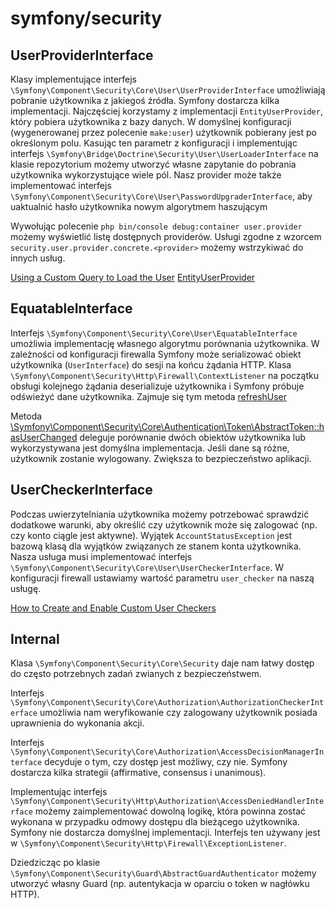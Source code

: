 # symfony/security

## UserProviderInterface

Klasy implementujące interfejs
`\Symfony\Component\Security\Core\User\UserProviderInterface` umożliwiają
pobranie użytkownika z jakiegoś źródła. Symfony dostarcza kilka implementacji.
Najczęściej korzystamy z implementacji `EntityUserProvider`, który pobiera
użytkownika z bazy danych. W domyślnej konfiguracji (wygenerowanej przez
polecenie `make:user`) użytkownik pobierany jest po określonym polu. Kasując
ten parametr z konfiguracji i implementując interfejs
`\Symfony\Bridge\Doctrine\Security\User\UserLoaderInterface` na klasie
repozytorium możemy utworzyć własne zapytanie do pobrania użytkownika
wykorzystujące wiele pól. Nasz provider może także implementować interfejs
`\Symfony\Component\Security\Core\User\PasswordUpgraderInterface`, aby
uaktualnić hasło użytkownika nowym algorytmem haszującym

Wywołując polecenie `php bin/console debug:container user.provider` możemy
wyświetlić listę dostępnych providerów. Usługi zgodne z wzorcem
`security.user.provider.concrete.<provider>` możemy wstrzykiwać do innych
usług.

[Using a Custom Query to Load the User](https://symfony.com/doc/current/security/user_provider.html#using-a-custom-query-to-load-the-user)
[EntityUserProvider](https://github.com/symfony/doctrine-bridge/blob/b8c1485e3a12dda96aa2f40c6f12a109710adcc3/Security/User/EntityUserProvider.php#L52)

## EquatableInterface

Interfejs `\Symfony\Component\Security\Core\User\EquatableInterface` umożliwia implementację własnego algorytmu porównania użytkownika. W zależności od konfiguracji firewalla Symfony może serializować obiekt użytkownika (`UserInterface`) do sesji na końcu żądania HTTP. Klasa `\Symfony\Component\Security\Http\Firewall\ContextListener` na początku obsługi kolejnego żądania deserializuje użytkownika i Symfony próbuje odświeżyć dane użytkownika. Zajmuje się tym metoda [refreshUser](https://github.com/symfony/symfony/blob/1b937403255c9f841d6597b2bcefc0e93fe51545/src/Symfony/Component/Security/Http/Firewall/ContextListener.php#L195)

Metoda [\Symfony\Component\Security\Core\Authentication\Token\AbstractToken::hasUserChanged](https://github.com/symfony/symfony/blob/1b937403255c9f841d6597b2bcefc0e93fe51545/src/Symfony/Component/Security/Core/Authentication/Token/AbstractToken.php#L256) deleguje porównanie dwóch obiektów użytkownika lub wykorzystywana jest domyślna implementacja. Jeśli dane są różne, użytkownik zostanie wylogowany. Zwiększa to bezpieczeństwo aplikacji.

## UserCheckerInterface

Podczas uwierzytelniania użytkownika możemy potrzebować sprawdzić dodatkowe warunki, aby określić czy użytkownik może się zalogować (np. czy konto ciągle jest aktywne). Wyjątek `AccountStatusException` jest bazową klasą dla wyjątków związanych ze stanem konta użytkownika. Nasza usługa musi implementować interfejs `\Symfony\Component\Security\Core\User\UserCheckerInterface`. W konfiguracji firewall ustawiamy wartość parametru `user_checker` na naszą usługę.

[How to Create and Enable Custom User Checkers](https://symfony.com/doc/current/security/user_checkers.html)

## Internal

Klasa `\Symfony\Component\Security\Core\Security` daje nam łatwy dostęp do często potrzebnych zadań zwianych z bezpieczeństwem.

Interfejs `\Symfony\Component\Security\Core\Authorization\AuthorizationCheckerInterface` umożliwia nam weryfikowanie czy zalogowany użytkownik posiada uprawnienia do wykonania akcji.

Interfejs `\Symfony\Component\Security\Core\Authorization\AccessDecisionManagerInterface` decyduje o tym, czy dostęp jest możliwy, czy nie. Symfony dostarcza kilka strategii (affirmative, consensus i unanimous).

Implementując interfejs `\Symfony\Component\Security\Http\Authorization\AccessDeniedHandlerInterface` możemy zaimplementować dowolną logikę, która powinna zostać wykonana w przypadku odmowy dostępu dla bieżącego użytkownika. Symfony nie dostarcza domyślnej implementacji. Interfejs ten używany jest w `\Symfony\Component\Security\Http\Firewall\ExceptionListener`.

Dziedzicząc po klasie `\Symfony\Component\Security\Guard\AbstractGuardAuthenticator` możemy utworzyć własny Guard (np. autentykacja w oparciu o token w nagłówku HTTP).

